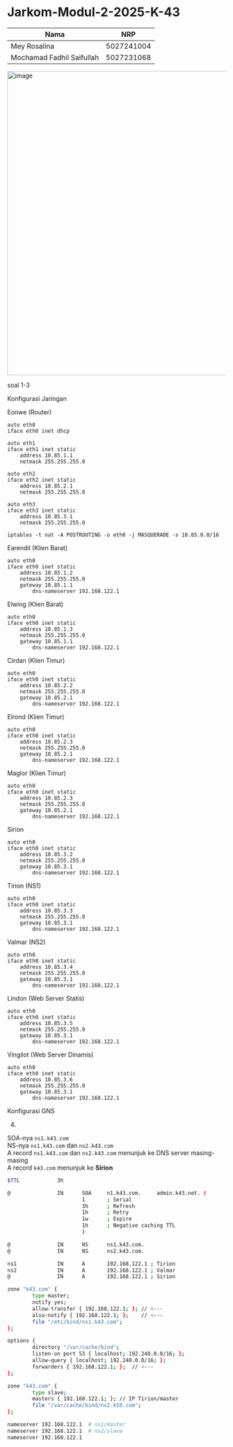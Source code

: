 # Jarkom-Modul-2-2025-K-43
| Nama | NRP |
|------------|--------------|
| Mey Rosalina     | 5027241004    |
| Mochamad Fadhil Saifullah   | 5027231068       |

<img width="798" height="697" alt="image" src="https://github.com/user-attachments/assets/dd466ff4-ade6-48de-9c41-e64e757b0932" />

soal 1-3 

Konfigurasi Jaringan

Eonwe (Router)
```
auto eth0
iface eth0 inet dhcp

auto eth1
iface eth1 inet static
    address 10.85.1.1
    netmask 255.255.255.0

auto eth2
iface eth2 inet static
    address 10.85.2.1
    netmask 255.255.255.0

auto eth3
iface eth3 inet static
    address 10.85.3.1
    netmask 255.255.255.0

iptables -t nat -A POSTROUTING -o eth0 -j MASQUERADE -s 10.85.0.0/16
```

Earendil (Klien Barat)
```
auto eth0
iface eth0 inet static
	address 10.85.1.2
	netmask 255.255.255.0
	gateway 10.85.1.1
        dns-nameserver 192.168.122.1
```

Elwing (Klien Barat)
```
auto eth0
iface eth0 inet static
	address 10.85.1.3
	netmask 255.255.255.0
	gateway 10.85.1.1
        dns-nameserver 192.168.122.1
```

Cirdan (Klien Timur)
```
auto eth0
iface eth0 inet static
	address 10.85.2.2
	netmask 255.255.255.0
	gateway 10.85.2.1
        dns-nameserver 192.168.122.1
```

Elrond (Klien Timur)
```
auto eth0
iface eth0 inet static
	address 10.85.2.3
	netmask 255.255.255.0
	gateway 10.85.2.1
        dns-nameserver 192.168.122.1
```

Maglor (Klien Timur)
```
auto eth0
iface eth0 inet static
	address 10.85.2.3
	netmask 255.255.255.0
	gateway 10.85.2.1
        dns-nameserver 192.168.122.1
```

Sirion
```
auto eth0
iface eth0 inet static
	address 10.85.3.2
	netmask 255.255.255.0
	gateway 10.85.3.1
        dns-nameserver 192.168.122.1
```

Tirion (NS1)
```
auto eth0
iface eth0 inet static
	address 10.85.3.3
	netmask 255.255.255.0
	gateway 10.85.3.1
        dns-nameserver 192.168.122.1
```

Valmar (NS2)
```
auto eth0
iface eth0 inet static
	address 10.85.3.4
	netmask 255.255.255.0
	gateway 10.85.3.1
        dns-nameserver 192.168.122.1
```

Lindon (Web Server Statis)
```
auto eth0
iface eth0 inet static
	address 10.85.3.5
	netmask 255.255.255.0
	gateway 10.85.3.1
        dns-nameserver 192.168.122.1
```

Vingilot (Web Server Dinamis)
```
auto eth0
iface eth0 inet static
	address 10.85.3.6
	netmask 255.255.255.0
	gateway 10.85.3.1
        dns-nameserver 192.168.122.1
```

Konfigurasi GNS

4. 

SOA-nya `ns1.k43.com`  
NS-nya `ns1.k43.com` dan `ns2.k43.com`  
A record `ns1.k43.com` dan `ns2.k43.com` menunjuk ke DNS server masing-masing  
A record `k43.com` menunjuk ke **Sirion**

```bash
$TTL            3h

@               IN      SOA     n1.k43.com.     admin.k43.net. (
                        1       ; Serial
                        3h      ; Refresh
                        1h      ; Retry
                        1w      ; Expire
                        1h      ; Negative caching TTL
                        )

@               IN      NS      ns1.k43.com.
@               IN      NS      ns2.k43.com.

ns1             IN      A       192.168.122.1 ; Tirion
ns2             IN      A       192.168.122.1 ; Valmar
@               IN      A       192.168.122.1 ; Sirion

zone "k43.com" {
        type master;
        notify yes;
        allow-transfer { 192.168.122.1; }; // <---
        also-notify { 192.168.122.1; };    // <---
        file "/etc/bind/ns1.k43.com";
};

options {
        directory "/var/cache/bind";
        listen-on port 53 { localhost; 192.240.0.0/16; };
        allow-query { localhost; 192.240.0.0/16; };
        forwarders { 192.168.122.1; };  // <---
};

zone "k43.com" {
        type slave;
        masters { 192.168.122.1; }; // IP Tirion/master
        file "/var/cache/bind/ns2.k58.com";
};

nameserver 192.168.122.1  # ns1/master
nameserver 192.168.122.1  # ns2/slave
nameserver 192.168.122.1

